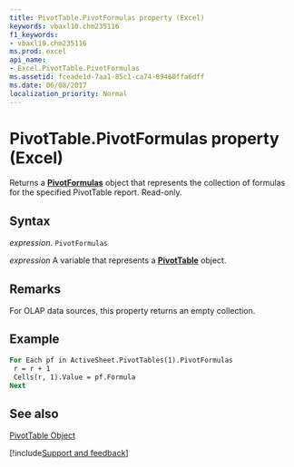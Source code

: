 ```yaml
---
title: PivotTable.PivotFormulas property (Excel)
keywords: vbaxl10.chm235116
f1_keywords:
- vbaxl10.chm235116
ms.prod: excel
api_name:
- Excel.PivotTable.PivotFormulas
ms.assetid: fceade1d-7aa1-85c1-ca74-89460ffa6dff
ms.date: 06/08/2017
localization_priority: Normal
---
```



# PivotTable.PivotFormulas property (Excel)

Returns a  **[PivotFormulas](Excel.PivotFormulas.md)** object that represents the collection of formulas for the specified PivotTable report. Read-only.


## Syntax

_expression_. `PivotFormulas`

_expression_ A variable that represents a **[PivotTable](Excel.PivotTable.md)** object.


## Remarks

For OLAP data sources, this property returns an empty collection.


## Example


```vb
For Each pf in ActiveSheet.PivotTables(1).PivotFormulas 
 r = r + 1 
 Cells(r, 1).Value = pf.Formula 
Next
```


## See also


[PivotTable Object](Excel.PivotTable.md)

[!include[Support and feedback](~/includes/feedback-boilerplate.md)]
